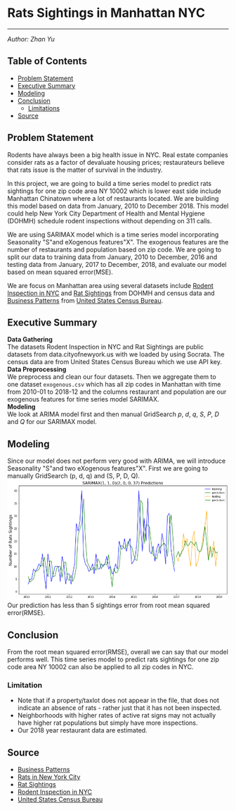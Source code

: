 # Rats Sightings in Manhattan NYC

---

_Author: Zhan Yu_ 

## Table of Contents 

* [Problem Statement](#Problem-Statement)  
* [Executive Summary](#Executive-Summary)  
* [Modeling](#Modeling)  
* [Conclusion](#Conclusion)  
    - [Limitations](#Limitations)   
* [Source](#Source)  

## Problem Statement  

Rodents have always been a big health issue in NYC. Real estate companies consider rats as a factor of devaluate housing prices; restaurateurs believe that rats issue is the matter of survival in the industry.   

In this project, we are going to build a time series model to predict rats sightings for one zip code area NY 10002 which is lower east side include Manhattan Chinatown where a lot of restaurants located. We are building this model based on data from January, 2010 to December 2018. This model could help New York City Department of Health and Mental Hygiene (DOHMH) schedule rodent inspections without depending on 311 calls.   

We are using SARIMAX model which is a time series model incorporating Seasonality "S"and eXogenous features"X". The exogenous features are the number of restaurants and population based on zip code. We are going to split our data to training data from January, 2010 to December, 2016 and testing data from January, 2017 to December, 2018, and evaluate our model based on mean squared error(MSE).  

We are focus on Manhattan area using several datasets include [Rodent Inspection in NYC](https://data.cityofnewyork.us/Health/Rodent-Inspection/p937-wjvj) and [Rat Sightings](https://data.cityofnewyork.us/Social-Services/Rat-Sightings/3q43-55fe) from DOHMH and census data and [Business Patterns](https://www.census.gov/data/developers/data-sets/cbp-nonemp-zbp/zbp-api.2010.html) from [United States Census Bureau](https://www.census.gov/en.html).    

## Executive Summary  
**Data Gathering**  
The datasets Rodent Inspection in NYC and Rat Sightings are public datasets from data.cityofnewyork.us with we loaded by using Socrata. The census data are from United States Census Bureau which we use API key.   
**Data Preprocessing**  
We preprocess and clean our four datasets. Then we aggregate them to one dataset `exogenous.csv` which has all zip codes in Manhattan with time from 2010-01 to 2018-12 and the columns restaurant and population are our exogenous features for time series model SARIMAX.  
**Modeling**  
We look at ARIMA model first and then manual GridSearch $p$, $d$, $q$, $S$, $P$, $D$ and $Q$ for our SARIMAX model.  

## Modeling  
Since our model does not perform very good with ARIMA, we will introduce Seasonality "S"and two eXogenous features"X". First we are going to manually GridSearch (p, d, q) and (S, P, D, Q). 
![](./images/sarimax.png)
Our prediction has less than 5 sightings error from root mean squared error(RMSE).

## Conclusion
From the root mean squared error(RMSE), overall we can say that our model performs well. This time series model to predict rats sightings for one zip code area NY 10002 can also be applied to all zip codes in NYC.

### Limitation   
- Note that if a property/taxlot does not appear in the file, that does not indicate an absence of rats - rather just that it has not been inspected.   
- Neighborhoods with higher rates of active rat signs may not actually have higher rat populations but simply have more inspections.  
- Our 2018 year restaurant data are estimated.  

## Source  
- [Business Patterns](https://www.census.gov/data/developers/data-sets/cbp-nonemp-zbp/zbp-api.2010.html)   
- [Rats in New York City](https://en.wikipedia.org/wiki/Rats_in_New_York_City)   
- [Rat Sightings](https://data.cityofnewyork.us/Social-Services/Rat-Sightings/3q43-55fe)   
- [Rodent Inspection in NYC](https://data.cityofnewyork.us/Health/Rodent-Inspection/p937-wjvj)   
- [United States Census Bureau](https://www.census.gov/en.html)   